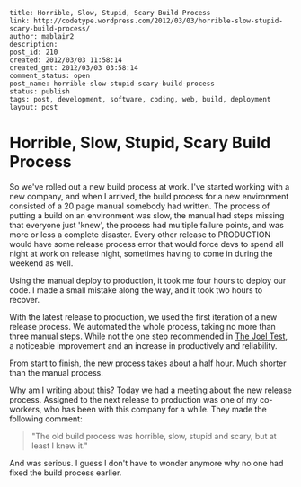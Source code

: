 ```
title: Horrible, Slow, Stupid, Scary Build Process
link: http://codetype.wordpress.com/2012/03/03/horrible-slow-stupid-scary-build-process/
author: mablair2
description:
post_id: 210
created: 2012/03/03 11:58:14
created_gmt: 2012/03/03 03:58:14
comment_status: open
post_name: horrible-slow-stupid-scary-build-process
status: publish
tags: post, development, software, coding, web, build, deployment
layout: post
```

# Horrible, Slow, Stupid, Scary Build Process

So we've rolled out a new build process at work. I've started working with a new company, and when I arrived, the build process for a new environment consisted of a 20 page manual somebody had written. The process of putting a build on an environment was slow, the manual had steps missing that everyone just 'knew', the process had multiple failure points, and was more or less a complete disaster. Every other release to PRODUCTION would have some release process error that would force devs to spend all night at work on release night, sometimes having to come in during the weekend as well.

Using the manual deploy to production, it took me four hours to deploy our code. I made a small mistake along the way, and it took two hours to recover.

With the latest release to production, we used the first iteration of a new release process. We automated the whole process, taking no more than three manual steps. While not the one step recommended in [The Joel Test](http://www.joelonsoftware.com/articles/fog0000000043.html), a noticeable improvement and an increase in productively and reliability.

From start to finish, the new process takes about a half hour. Much shorter than the manual process.

Why am I writing about this? Today we had a meeting about the new release process. Assigned to the next release to production was one of my co-workers, who has been with this company for a while. They made the following comment:

> "The old build process was horrible, slow, stupid and scary, but at least I knew it."

And was serious. I guess I don't have to wonder anymore why no one had fixed the build process earlier.
